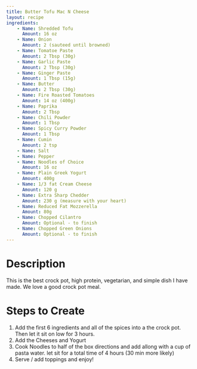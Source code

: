 ```yaml
---
title: Butter Tofu Mac N Cheese
layout: recipe
ingredients:
    - Name: Shredded Tofu
      Amount: 16 oz
    - Name: Onion
      Amount: 2 (sauteed until browned)
    - Name: Tomatoe Paste
      Amount: 2 Tbsp (30g)
    - Name: Garlic Paste
      Amount: 2 Tbsp (30g)
    - Name: Ginger Paste
      Amount: 1 Tbsp (15g)
    - Name: Butter
      Amount: 2 Tbsp (30g)
    - Name: Fire Roasted Tomatoes
      Amount: 14 oz (400g)
    - Name: Paprika
      Amount: 2 Tbsp
    - Name: Chili Powder
      Amount: 1 Tbsp
    - Name: Spicy Curry Powder
      Amount: 1 Tbsp
    - Name: Cumin
      Amount: 2 tsp
    - Name: Salt
    - Name: Pepper
    - Name: Noodles of Choice
      Amount: 16 oz
    - Name: Plain Greek Yogurt
      Amount: 400g
    - Name: 1/3 fat Cream Cheese
      Amount: 120 g
    - Name: Extra Sharp Chedder
      Amount: 230 g (measure with your heart)
    - Name: Reduced Fat Mozzerella
      Amount: 80g
    - Name: Chopped Cilantro
      Amount: Optional - to finish
    - Name: Chopped Green Onions
      Amount: Optional - to finish
---
```


# Description

This is the best crock pot, high protein, vegetarian, and simple dish I have made. We love a good crock pot meal. 

# Steps to Create
1. Add the first 6 ingredients and all of the spices into a the crock pot. Then let it sit on low for 3 hours.
2. Add the Cheeses and Yogurt
3. Cook Noodles to half of the box directions and add allong with a cup of pasta water. let sit for a total time of 4 hours (30 min more likely)
4. Serve / add toppings and enjoy!